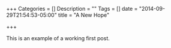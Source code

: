 +++
Categories = []
Description = ""
Tags = []
date = "2014-09-29T21:54:53-05:00"
title = "A New Hope"

+++

This is an example of a working first post.
